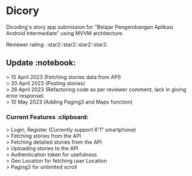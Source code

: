 <h1> Dicory </h1>
<p> Dicoding's story app submission for "Belajar Pengembangan Aplikasi Android Intermediate" using MVVM architecture. </p>
<p> Reviewer rating:  :star2::star2::star2::star2: </p>


<h2> Update :notebook: </h2>
> 15 April 2023 (Fetching stories data from API)
<br>
> 20 April 2023 (Posting stories) <br>
> 26 April 2023 (Refactoring code as per reviewer comment, lack in giving error response) <br>
> 10 May 2023 (Adding Paging3 and Maps function)

<h3> Current Features :clipboard: </h3>
> Login, Register (Currently support 6'1" smartphone) <br>
> Fetching stories from the API <br>
> Fetching detailed stories from the API <br>
> Uploading stories to the API <br>
> Authentication token for usefulness <br>
> Geo Location for fetching user Location <br>
> Paging3 for unlimited scroll
